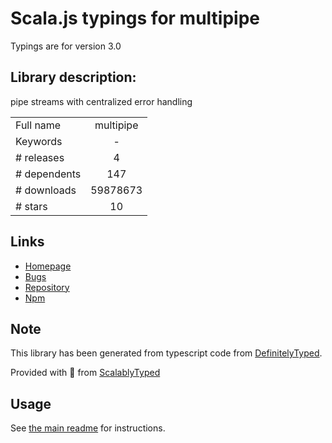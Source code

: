 
# Scala.js typings for multipipe

Typings are for version 3.0

## Library description:
pipe streams with centralized error handling

|                    |                 |
| ------------------ | :-------------: |
| Full name          | multipipe |
| Keywords           | - |
| # releases         | 4 |
| # dependents       | 147 |
| # downloads        | 59878673 |
| # stars            | 10 |

## Links
- [Homepage](https://github.com/juliangruber/multipipe#readme)
- [Bugs](https://github.com/juliangruber/multipipe/issues)
- [Repository](https://github.com/juliangruber/multipipe)
- [Npm](https://www.npmjs.com/package/multipipe)
    


## Note
This library has been generated from typescript code from [DefinitelyTyped](https://definitelytyped.org).

Provided with :purple_heart: from [ScalablyTyped](https://github.com/oyvindberg/ScalablyTyped)

## Usage
See [the main readme](../../readme.md) for instructions.


